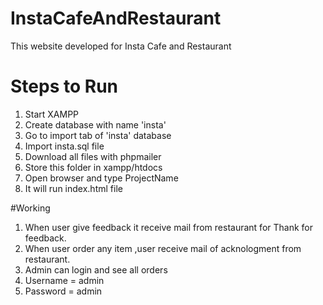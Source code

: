# InstaCafeAndRestaurant
This website developed for Insta Cafe and Restaurant


# Steps to Run 
  1. Start XAMPP
  2. Create database with name 'insta'
  3. Go to import tab of 'insta' database
  4. Import insta.sql file
  5. Download all files with phpmailer
  6. Store this folder in xampp/htdocs
  7. Open browser and type ProjectName
  8. It will run index.html file

#Working
  1. When user give feedback it receive mail from restaurant for Thank for feedback.
  2. When user order any item ,user receive mail of acknologment from restaurant.
  3. Admin can login and see all orders
  4. Username = admin
  5. Password = admin
